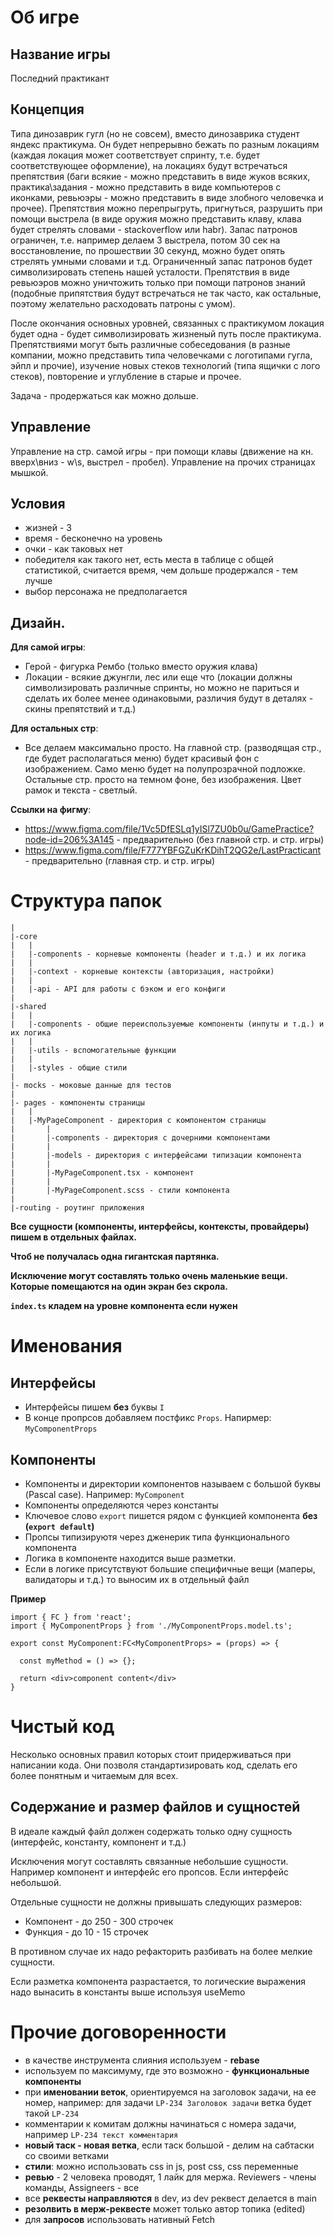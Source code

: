 # Об игре
## Название игры
Последний практикант

## Концепция 
Типа динозаврик гугл (но не совсем), вместо динозаврика студент яндекс практикума. Он будет непрерывно бежать по разным локациям (каждая локация может соответствует спринту, т.е. будет соответствующее оформление), на локациях будут встречаться препятствия (баги всякие - можно представить в виде жуков всяких, практика\задания - можно представить в виде компьютеров с иконками, ревьюэры - можно представить в виде злобного человечка и прочее). Препятствия можно перепрыгруть, пригнуться, разрушить при помощи выстрела (в виде оружия можно представить клаву, клава будет стрелять словами - stackoverflow или habr). Запас патронов ограничен, т.е. например делаем 3 выстрела, потом 30 сек на восстановление, по прошествии 30 секунд, можно будет опять стрелять умными словами и т.д. Ограниченный запас патронов будет символизировать степень нашей усталости. Препятствия в виде ревьюэров можно уничтожить только при помощи патронов знаний (подобные припятствия будут встречаться не так часто, как остальные, поэтому желательно расходовать патроны с умом).

После окончания основных уровней, связанных с практикумом локация будет одна - будет символизировать жизненый путь после практикума. Препятствиями могут быть различные собеседования (в разные компании, можно представить типа человечками с логотипами гугла, эйпл и прочие), изучение новых стеков технологий (типа ящички с лого стеков), повторение и углубление в старые и прочее.  

Задача - продержаться как можно дольше.  

## Управление
Управление на стр. самой игры - при помощи клавы (движение на кн. вверх\вниз - w\s, выстрел - пробел). Управление на прочих страницах мышкой.

## Условия
- жизней - 3
- время - бесконечно на уровень
- очки - как таковых нет
- победителя как такого нет, есть места в таблице с общей статистикой, считается время, чем дольше продержался - тем лучше
- выбор персонажа не предполагается

## Дизайн.
**Для самой игры**:
- Герой - фигурка Рембо (только вместо оружия клава)
- Локации - всякие джунгли, лес или еще что (локации должны символизировать различные спринты, но можно не париться и сделать их более менее одинаковыми, различия будут в деталях - скины препятствий и т.д.)  

**Для остальных стр**:
- Все делаем максимально просто. На главной стр. (разводящая стр., где будет располагаться меню) будет красивый фон с изображением. Само меню будет на полупрозрачной подложке. Остальные стр. просто на темном фоне, без изображения. Цвет рамок и текста - светлый.

**Ссылки на фигму**:
- https://www.figma.com/file/1Vc5DfESLq1yISl7ZU0b0u/GamePractice?node-id=206%3A145 - предварительно (без главной стр. и стр. игры)
- https://www.figma.com/file/F777YBFGZuKrKDihT2QG2e/LastPracticant - предварительно (главная стр. и стр. игры)

# Структура папок
```
|
|-core
|   |
|   |-components - корневые компоненты (header и т.д.) и их логика
|   |
|   |-context - корневые контексты (авторизация, настройки)
|   |
|   |-api - API для работы с бэком и его конфиги
|
|-shared
|   |
|   |-components - общие переиспользуемые компоненты (инпуты и т.д.) и их логика
|   |
|   |-utils - вспомогательные функции
|   |
|   |-styles - общие стили
|
|- mocks - моковые данные для тестов
|
|- pages - компоненты страницы
|   |
|   |-MyPageComponent - директория с компонентом страницы
|       |
|       |-components - директория с дочерними компонентами
|       |
|       |-models - директория с интерфейсами типизации компонента
|       |
|       |-MyPageComponent.tsx - компонент
|       |
|       |-MyPageComponent.scss - стили компонента
|
|-routing - роутинг приложения
```
**Все сущности (компоненты, интерфейсы, контексты, провайдеры) пишем в отдельных файлах.**

**Чтоб не получалась одна гигантская партянка.**

**Исключение могут составлять только очень маленькие вещи. Которые помещаются на один экран без скрола.**

**`index.ts` кладем на уровне компонента если нужен**

# Именования

## Интерфейсы

-   Интерфейсы пишем **без** буквы `I`
-   В конце пропрсов добавляем постфикс `Props`. Напирмер: `MyComponentProps`

## Компоненты

-   Компоненты и директории компонентов называем с большой буквы (Pascal case). Например: `MyComponent`
-   Компоненты определяются через константы
-   Ключевое слово `export` пишется рядом с функцией компонента **без (`export default`)**
-   Пропсы типизируютя через дженерик типа функционального компонента
-   Логика в компоненте находится выше разметки.
-   Если в логике присутствуют большие специфичные вещи (маперы, валидаторы и т.д.) то выносим их в отдельный файл

**Пример**

```
import { FC } from 'react';
import { MyComponentProps } from './MyComponentProps.model.ts';

export const MyComponent:FC<MyComponentProps> = (props) => {

  const myMethod = () => {};

  return <div>component content</div>
}
```

# Чистый код

Несколько основных правил которых стоит придерживаться при написании кода. Они позволя стандартизировать код, сделать его более понятным и читаемым для всех.

## Содержание и размер файлов и сущностей

В идеале каждый файл должен содержать только одну сущность (интерфейс, константу, компонент и т.д.)

Исключения могут составлять связанные небольшие сущности. Например компонент и интерфейс его пропсов. Если интерфейс небольшой.

Отдельные сущности не должны привышать следующих размеров:

-   Компонент - до 250 - 300 строчек
-   Функция - до 10 - 15 строчек

В противном случае их надо рефакторить разбивать на более мелкие сущности.

Если разметка компонента разрастается, то логические выражения надо вынасить в константы выше используя useMemo

# Прочие договоренности
- в качестве инструмента слияния используем - **rebase**
- используем по максимуму, где это возможно - **функциональные компоненты**
- при **именовании веток**, ориентируемся на заголовок задачи, на ее номер, например: для задачи `LP-234 Заголовок задачи` ветка будет такой `LP-234`
- комментарии к комитам должны начинаться с номера задачи, например `LP-234 текст комментария`
- **новый таск - новая ветка**, если таск большой - делим на сабтаски со своими ветками
- **стили**: можно использовать css in js, post css, css переменные
- **ревью** - 2 человека проводят, 1 лайк для мержа. Reviewers - члены команды, Assigneers - все
- все **реквесты направляются** в dev, из dev реквест делается в main
- **резолвить в мерж-реквесте** может только автор топика (edited) 
- для **запросов** использовать нативный Fetch